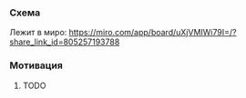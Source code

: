 ### Схема ###
Лежит в миро: https://miro.com/app/board/uXjVMIWi79I=/?share_link_id=805257193788


### Мотивация ###
1. TODO
